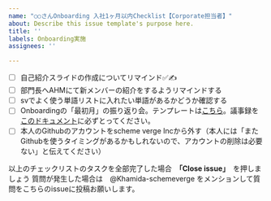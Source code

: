 ```yaml
---
name: "○○さんOnboarding 入社1ヶ月以内Checklist【Corporate担当者】"
about: Describe this issue template's purpose here.
title: ''
labels: Onboarding実施
assignees: ''

---
```


- [ ] 自己紹介スライドの作成についてリマインド✅✍
- [ ] 部門長へAHMにて新メンバーの紹介をするようリマインドする
- [ ] svでよく使う単語リストに入れたい単語があるかどうか確認する
- [ ] Onboardingの「最初月」の振り返り会。テンプレートは[こちら](https://docs.google.com/document/d/1ALkO15KXlZhBTjQqCYWj5f0yJQXAI3qxSWURjg66Shs/edit?usp=sharing)。議事録を[このドキュメント](https://docs.google.com/document/d/1szFgAPeslTm42NL-qVw3rjbWVUWaCixshMnvYa-1RTI/edit?usp=sharing)に必ずとってください。
- [ ] 本人のGithubのアカウントをscheme verge Incから外す（本人には「またGithubを使うタイミングがあるかもしれないので、アカウントの削除は必要ない」と伝えてください）

以上のチェックリストのタスクを全部完了した場合　**「Close issue」**　を押しましょう
質問が発生した場合は　@Khamida-schemeverge をメンションして質問をこちらのissueに投稿お願いします。
